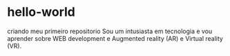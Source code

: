 # hello-world
criando meu primeiro repositorio
Sou um intusiasta em tecnologia e vou aprender sobre WEB development e Augmented reality (AR) e Virtual reality (VR).
